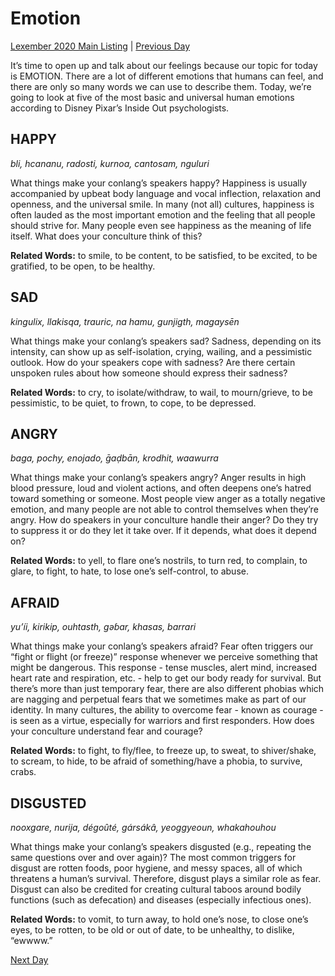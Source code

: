 # Emotion
[Lexember 2020 Main Listing](../../toc_lex20) | [Previous Day](16)

It’s time to open up and talk about our feelings because our topic for today is EMOTION. There are a lot of different emotions that humans can feel, and there are only so many words we can use to describe them. Today, we’re going to look at five of the most basic and universal human emotions according to Disney Pixar’s Inside Out psychologists.

## HAPPY

_bli, hcananu, radosti, kurnoa, cantosam, nguluri_

What things make your conlang’s speakers happy? Happiness is usually accompanied by upbeat body language and vocal inflection, relaxation and openness, and the universal smile. In many (not all) cultures, happiness is often lauded as the most important emotion and the feeling that all people should strive for. Many people even see happiness as the meaning of life itself. What does your conculture think of this?

**Related Words:** to smile, to be content, to be satisfied, to be excited, to be gratified, to be open, to be healthy.

## SAD

_kingulix, llakisqa, trauric, na hamu, gunjigth, magaysēn_

What things make your conlang’s speakers sad? Sadness, depending on its intensity, can show up as self-isolation, crying, wailing, and a pessimistic outlook. How do your speakers cope with sadness? Are there certain unspoken rules about how someone should express their sadness?

**Related Words:** to cry, to isolate/withdraw, to wail, to mourn/grieve, to be pessimistic, to be quiet, to frown, to cope, to be depressed.

## ANGRY

_baga, pochy, enojado, ḡaḍbān, krodhit, waawurra_

What things make your conlang’s speakers angry? Anger results in high blood pressure, loud and violent actions, and often deepens one’s hatred toward something or someone. Most people view anger as a totally negative emotion, and many people are not able to control themselves when they’re angry. How do speakers in your conculture handle their anger? Do they try to suppress it or do they let it take over. If it depends, what does it depend on?

**Related Words:** to yell, to flare one’s nostrils, to turn red, to complain, to glare, to fight, to hate, to lose one’s self-control, to abuse.

## AFRAID

_yu’íi, kirikip, ouhtasth, gəɓar, khasas, barrari_

What things make your conlang’s speakers afraid? Fear often triggers our “fight or flight (or freeze)” response whenever we perceive something that might be dangerous. This response - tense muscles, alert mind, increased heart rate and respiration, etc. - help to get our body ready for survival. But there’s more than just temporary fear, there are also different phobias which are nagging and perpetual fears that we sometimes make as part of our identity. In many cultures, the ability to overcome fear - known as courage - is seen as a virtue, especially for warriors and first responders. How does your conculture understand fear and courage?

**Related Words:** to fight, to fly/flee, to freeze up, to sweat, to shiver/shake, to scream, to hide, to be afraid of something/have a phobia, to survive, crabs.

## DISGUSTED

_nooxgare, nurija, dégoûté, gársákâ, yeoggyeoun, whakahouhou_

What things make your conlang’s speakers disgusted (e.g., repeating the same questions over and over again)? The most common triggers for disgust are rotten foods, poor hygiene, and messy spaces, all of which threatens a human’s survival. Therefore, disgust plays a similar role as fear. Disgust can also be credited for creating cultural taboos around bodily functions (such as defecation) and diseases (especially infectious ones).

**Related Words:** to vomit, to turn away, to hold one’s nose, to close one’s eyes, to be rotten, to be old or out of date, to be unhealthy, to dislike, “ewwww.”

[Next Day](18)